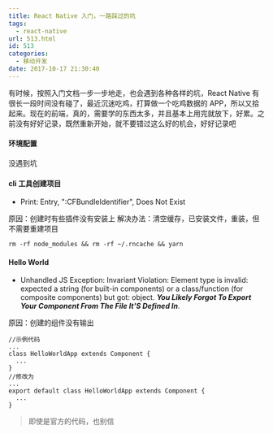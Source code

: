 ```yaml
---
title: React Native 入门，一路踩过的坑
tags:
  - react-native
url: 513.html
id: 513
categories:
  - 移动开发
date: 2017-10-17 21:30:40
---
```


有时候，按照入门文档一步一步地走，也会遇到各种各样的坑，React Native 有很长一段时间没有碰了，最近沉迷吃鸡，打算做一个吃鸡数据的 APP，所以又拾起来。现在的前端，真的，需要学的东西太多，并且基本上用完就放下，好累。之前没有好好记录，既然重新开始，就不要错过这么好的机会，好好记录吧

#### 环境配置

没遇到坑

#### cli 工具创建项目

*   Print: Entry, ":CFBundleIdentifier", Does Not Exist

原因：创建时有些插件没有安装上 解决办法：清空缓存，已安装文件，重装，但不需要重建项目

    rm -rf node_modules && rm -rf ~/.rncache && yarn
    

#### Hello World

*   Unhandled JS Exception: Invariant Violation: Element type is invalid: expected a string (for built-in components) or a class/function (for composite components) but got: object. **_You Likely Forgot To Export Your Component From The File It'S Defined In_**.

原因：创建的组件没有输出

    //示例代码
    ...
    class HelloWorldApp extends Component {
      ...
    }
    //修改为
    ...
    export default class HelloWorldApp extends Component {
      ...
    }
    

> 即使是官方的代码，也别信